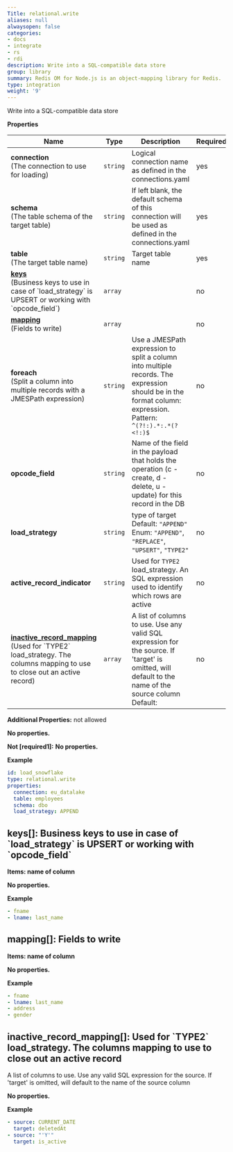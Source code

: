 ```yaml
---
Title: relational.write
aliases: null
alwaysopen: false
categories:
- docs
- integrate
- rs
- rdi
description: Write into a SQL-compatible data store
group: library
summary: Redis OM for Node.js is an object-mapping library for Redis.
type: integration
weight: '9'
---
```


Write into a SQL-compatible data store

**Properties**

| Name                                                                                                                                                      | Type     | Description                                                                                                                                                          | Required |
| --------------------------------------------------------------------------------------------------------------------------------------------------------- | -------- | -------------------------------------------------------------------------------------------------------------------------------------------------------------------- | -------- |
| **connection**<br/>(The connection to use for loading)                                                                                                    | `string` | Logical connection name as defined in the connections.yaml<br/>                                                                                                      | yes      |
| **schema**<br/>(The table schema of the target table)                                                                                                     | `string` | If left blank, the default schema of this connection will be used as defined in the connections.yaml<br/>                                                            | yes      |
| **table**<br/>(The target table name)                                                                                                                     | `string` | Target table name<br/>                                                                                                                                               | yes      |
| [**keys**](#keys)<br/>(Business keys to use in case of \`load_strategy\` is UPSERT or working with \`opcode_field\`)                                      | `array`  |                                                                                                                                                                      | no       |
| [**mapping**](#mapping)<br/>(Fields to write)                                                                                                             | `array`  |                                                                                                                                                                      | no       |
| **foreach**<br/>(Split a column into multiple records with a JMESPath expression)                                                                         | `string` | Use a JMESPath expression to split a column into multiple records. The expression should be in the format column: expression.<br/>Pattern: `^(?!:).*:.*(?<!:)$`<br/> | no       |
| **opcode_field**                                                                                                                                          | `string` | Name of the field in the payload that holds the operation (c - create, d - delete, u - update) for this record in the DB<br/>                                        | no       |
| **load_strategy**                                                                                                                                         | `string` | type of target<br/>Default: `"APPEND"`<br/>Enum: `"APPEND"`, `"REPLACE"`, `"UPSERT"`, `"TYPE2"`<br/>                                                                 | no       |
| **active_record_indicator**                                                                                                                               | `string` | Used for `TYPE2` load_strategy. An SQL expression used to identify which rows are active<br/>                                                                        | no       |
| [**inactive_record_mapping**](#inactive_record_mapping)<br/>(Used for \`TYPE2\` load_strategy\. The columns mapping to use to close out an active record) | `array`  | A list of columns to use. Use any valid SQL expression for the source. If 'target' is omitted, will default to the name of the source column<br/>Default: <br/>      | no       |

**Additional Properties:** not allowed

**No properties.**

**Not [required1]:**
**No properties.**

**Example**

```yaml
id: load_snowflake
type: relational.write
properties:
  connection: eu_datalake
  table: employees
  schema: dbo
  load_strategy: APPEND
```

<a name="keys"></a>

## keys\[\]: Business keys to use in case of \`load_strategy\` is UPSERT or working with \`opcode_field\`

**Items: name of column**

**No properties.**

**Example**

```yaml
- fname
- lname: last_name
```

<a name="mapping"></a>

## mapping\[\]: Fields to write

**Items: name of column**

**No properties.**

**Example**

```yaml
- fname
- lname: last_name
- address
- gender
```

<a name="inactive_record_mapping"></a>

## inactive_record_mapping\[\]: Used for \`TYPE2\` load_strategy\. The columns mapping to use to close out an active record

A list of columns to use. Use any valid SQL expression for the source. If 'target' is omitted, will default to the name of the source column

**No properties.**

**Example**

```yaml
- source: CURRENT_DATE
  target: deletedAt
- source: "'Y'"
  target: is_active
```
